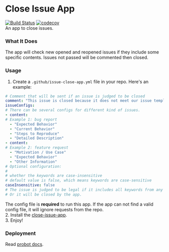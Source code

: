 # Close Issue App
[![Build Status](https://travis-ci.org/offu/close-issue-app.svg?branch=master)](https://travis-ci.org/offu/close-issue-app)
[![codecov](https://codecov.io/gh/offu/close-issue-app/branch/master/graph/badge.svg)](https://codecov.io/gh/offu/close-issue-app)  
An app to close issues.
### What It Does
The app will check new opened and reopened issues if they include some specific contents. Issues not passed will be commented then closed.
### Usage
1. Create a `.github/issue-close-app.yml` file in your repo. Here's an example:  
``` yaml
# Comment that will be sent if an issue is judged to be closed
comment: "This issue is closed because it does not meet our issue template. Please read it."
issueConfigs:
# There can be several configs for different kind of issues.
- content:
# Example 1: bug report
  - "Expected Behavior"
  - "Current Behavior"
  - "Steps to Reproduce"
  - "Detailed Description"
- content:
# Example 2: feature request
  - "Motivation / Use Case"
  - "Expected Behavior"
  - "Other Information"
# Optional configuration:
#
# whether the keywords are case-insensitive
# default value is false, which means keywords are case-sensitive
caseInsensitive: false
# The issue is judged to be legal if it includes all keywords from any of these two configs.
# Or it will be closed by the app.
```
The config file is **required** to run this app. If the app can not find a valid config file, it will ignore requests from the repo.  
2. Install the [close-issue-app](https://github.com/apps/close-issue-app).  
3. Enjoy!

### Deployment
Read [probot docs](https://probot.github.io/docs/deployment/).

